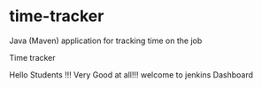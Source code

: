 # time-tracker
Java (Maven) application for tracking time on the job

Time tracker

Hello Students !!! Very Good at all!!! welcome to jenkins Dashboard
